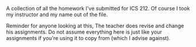 A collection of all the homework I've submitted for ICS 212. 
Of course I took my instructor and my name out of the file.

Reminder for anyone looking at this, The teacher does revise and change his assignments. Do not assume everything here is just like your assignments if you're using it to copy from (which I advise against).     
